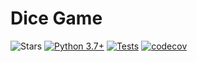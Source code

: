 # Dice Game

![Stars](https://img.shields.io/github/stars/vxempire/game.svg?logo=github)
[![Python 3.7+](https://img.shields.io/badge/python-3.7+-blue.svg)](https://www.python.org/downloads/release/python-370/)
[![Tests](https://github.com/vxempire/game/actions/workflows/ci.yml/badge.svg)](https://github.com/vxempire/game/actions/workflows/ci.yml)
[![codecov](https://codecov.io/github/vxempire/game/branch/main/graph/badge.svg?token=tkq655ROg3)](https://app.codecov.io/github/vxempire/game)
